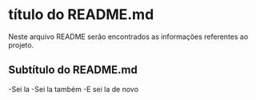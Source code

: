  # título do README.md 

 Neste arquivo README serão encontrados as informações referentes ao projeto.

 ## Subtítulo do README.md

 -Sei la
 -Sei la também
 -E sei la de novo
